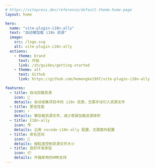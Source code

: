 ```yaml
---
# https://vitepress.dev/reference/default-theme-home-page
layout: home

hero:
  name: "vite-plugin-i18n-ally"
  text: "自动懒加载 i18n 资源"
  image:
    src: /logo.svg
    alt: vite-plugin-i18n-ally
  actions:
    - theme: brand
      text: 开始
      link: /zh/guides/getting-started
    - theme: alt
      text: Github
      link: https://github.com/hemengke1997/vite-plugin-i18n-ally

features:
  - title: 自动加载资源
    icon: 🚀
    details: 自动收集项目中的 i18n 资源，无需手动引入资源文件
  - title: 更佳性能
    icon: ⚡️
    details: 懒加载资源文件，减少首屏加载资源体积
  - title: I18n-ally
    icon: 🌎
    details: 沿用 vscode-i18n-ally 配置，无需额外配置
  - title: 命名空间
    icon: 📁
    details: 细粒度控制资源文件大小
  - title: 良好开发体验
    icon: 📦
    details: 开箱即用的HMR支持
---
```

